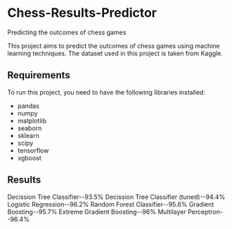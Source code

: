 # Chess-Results-Predictor

Predicting the outcomes of chess games

This project aims to predict the outcomes of chess games using machine learning techniques. The dataset used in this project is taken from Kaggle.

## Requirements

To run this project, you need to have the following libraries installed:  
* pandas  
* numpy  
* matplotlib  
* seaborn  
* sklearn  
* scipy 
* tensorflow
* xgboost 

## Results
Decission Tree Classifier--93.5%
Decission Tree Classifier (tuned)--94.4%
Logistic Regression--96.2%
Random Forest Classifier--95.6%
Gradient Boosting--95.7%
Extreme Gradient Boosting--96%
Multilayer Perceptron--96.4%
